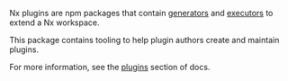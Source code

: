 Nx plugins are npm packages that contain [generators](/core-features/plugin-features/use-code-generators) and [executors](/core-features/plugin-features/use-task-executors) to extend a Nx workspace.

This package contains tooling to help plugin authors create and maintain plugins.

For more information, see the [plugins](/extending-nx/intro/getting-started) section of docs.
